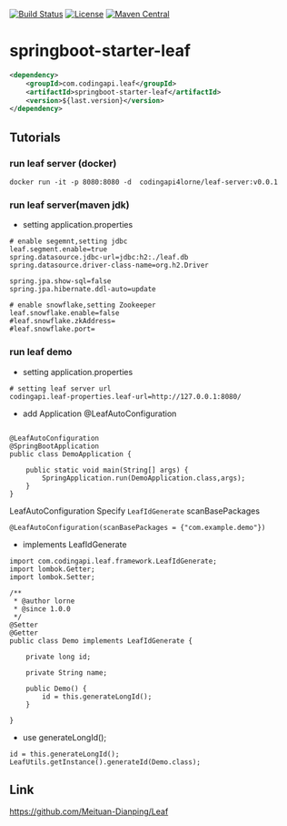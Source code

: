[![Build Status](https://app.travis-ci.com/codingapi/springboot-starter-leaf.svg?branch=main)](https://app.travis-ci.com/codingapi/springboot-starter-leaf)
[![License](https://img.shields.io/badge/License-Apache%202.0-blue.svg)](https://github.com/codingapi/springboot-starter-leaf/blob/main/LICENSE)
[![Maven Central](https://img.shields.io/maven-central/v/com.codingapi.leaf/springboot-starter-leaf.svg?label=Maven%20Central)](https://search.maven.org/search?q=g:%22com.codingapi.leaf%22%20AND%20a:%22springboot-starter-leaf%22)

# springboot-starter-leaf

```xml
<dependency>
    <groupId>com.codingapi.leaf</groupId>
    <artifactId>springboot-starter-leaf</artifactId>
    <version>${last.version}</version>
</dependency>
```

## Tutorials

### run leaf server (docker)

```
docker run -it -p 8080:8080 -d  codingapi4lorne/leaf-server:v0.0.1 
```

### run leaf server(maven jdk) 

* setting application.properties
```
# enable segemnt,setting jdbc  
leaf.segment.enable=true
spring.datasource.jdbc-url=jdbc:h2:./leaf.db
spring.datasource.driver-class-name=org.h2.Driver

spring.jpa.show-sql=false
spring.jpa.hibernate.ddl-auto=update

# enable snowflake,setting Zookeeper  
leaf.snowflake.enable=false
#leaf.snowflake.zkAddress=
#leaf.snowflake.port=
```

### run leaf demo 
* setting application.properties

```
# setting leaf server url
codingapi.leaf-properties.leaf-url=http://127.0.0.1:8080/

```

* add Application @LeafAutoConfiguration
```

@LeafAutoConfiguration
@SpringBootApplication
public class DemoApplication {

    public static void main(String[] args) {
        SpringApplication.run(DemoApplication.class,args);
    }
}

```
LeafAutoConfiguration Specify `LeafIdGenerate` scanBasePackages
```
@LeafAutoConfiguration(scanBasePackages = {"com.example.demo"})

```

* implements LeafIdGenerate
```
import com.codingapi.leaf.framework.LeafIdGenerate;
import lombok.Getter;
import lombok.Setter;

/**
 * @author lorne
 * @since 1.0.0
 */
@Setter
@Getter
public class Demo implements LeafIdGenerate {

    private long id;

    private String name;

    public Demo() {
        id = this.generateLongId();
    }

}

```

* use generateLongId();
```
id = this.generateLongId();
LeafUtils.getInstance().generateId(Demo.class);
```

## Link 
https://github.com/Meituan-Dianping/Leaf 
